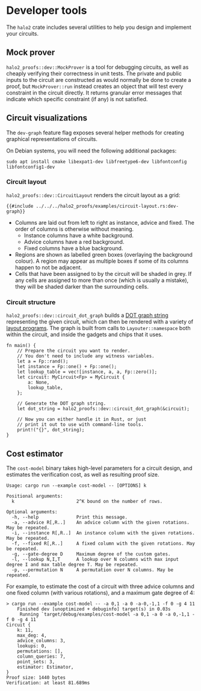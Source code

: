 # Developer tools

The `halo2` crate includes several utilities to help you design and implement your
circuits.

## Mock prover

`halo2_proofs::dev::MockProver` is a tool for debugging circuits, as well as cheaply verifying
their correctness in unit tests. The private and public inputs to the circuit are
constructed as would normally be done to create a proof, but `MockProver::run` instead
creates an object that will test every constraint in the circuit directly. It returns
granular error messages that indicate which specific constraint (if any) is not satisfied.

## Circuit visualizations

The `dev-graph` feature flag exposes several helper methods for creating graphical
representations of circuits.

On Debian systems, you will need the following additional packages:
```plaintext
sudo apt install cmake libexpat1-dev libfreetype6-dev libfontconfig libfontconfig1-dev
```

### Circuit layout

`halo2_proofs::dev::CircuitLayout` renders the circuit layout as a grid:

```rust,ignore,no_run
{{#include ../../../halo2_proofs/examples/circuit-layout.rs:dev-graph}}
```

- Columns are laid out from left to right as instance, advice and fixed. The order of
  columns is otherwise without meaning.
  - Instance columns have a white background.
  - Advice columns have a red background.
  - Fixed columns have a blue background.
- Regions are shown as labelled green boxes (overlaying the background colour). A region
  may appear as multiple boxes if some of its columns happen to not be adjacent.
- Cells that have been assigned to by the circuit will be shaded in grey. If any cells are
  assigned to more than once (which is usually a mistake), they will be shaded darker than
  the surrounding cells.

### Circuit structure

`halo2_proofs::dev::circuit_dot_graph` builds a [DOT graph string] representing the given
circuit, which can then be rendered with a variety of [layout programs]. The graph is built
from calls to `Layouter::namespace` both within the circuit, and inside the gadgets and
chips that it uses.

[DOT graph string]: https://graphviz.org/doc/info/lang.html
[layout programs]: https://en.wikipedia.org/wiki/DOT_(graph_description_language)#Layout_programs

```rust,ignore,no_run
fn main() {
    // Prepare the circuit you want to render.
    // You don't need to include any witness variables.
    let a = Fp::rand();
    let instance = Fp::one() + Fp::one();
    let lookup_table = vec![instance, a, a, Fp::zero()];
    let circuit: MyCircuit<Fp> = MyCircuit {
        a: None,
        lookup_table,
    };

    // Generate the DOT graph string.
    let dot_string = halo2_proofs::dev::circuit_dot_graph(&circuit);

    // Now you can either handle it in Rust, or just
    // print it out to use with command-line tools.
    print!("{}", dot_string);
}
```

## Cost estimator

The `cost-model` binary takes high-level parameters for a circuit design, and estimates
the verification cost, as well as resulting proof size.

```plaintext
Usage: cargo run --example cost-model -- [OPTIONS] k

Positional arguments:
  k                       2^K bound on the number of rows.

Optional arguments:
  -h, --help              Print this message.
  -a, --advice R[,R..]    An advice column with the given rotations. May be repeated.
  -i, --instance R[,R..]  An instance column with the given rotations. May be repeated.
  -f, --fixed R[,R..]     A fixed column with the given rotations. May be repeated.
  -g, --gate-degree D     Maximum degree of the custom gates.
  -l, --lookup N,I,T      A lookup over N columns with max input degree I and max table degree T. May be repeated.
  -p, --permutation N     A permutation over N columns. May be repeated.
```

For example, to estimate the cost of a circuit with three advice columns and one fixed
column (with various rotations), and a maximum gate degree of 4:

```plaintext
> cargo run --example cost-model -- -a 0,1 -a 0 -a-0,-1,1 -f 0 -g 4 11
    Finished dev [unoptimized + debuginfo] target(s) in 0.03s
     Running `target/debug/examples/cost-model -a 0,1 -a 0 -a 0,-1,1 -f 0 -g 4 11`
Circuit {
    k: 11,
    max_deg: 4,
    advice_columns: 3,
    lookups: 0,
    permutations: [],
    column_queries: 7,
    point_sets: 3,
    estimator: Estimator,
}
Proof size: 1440 bytes
Verification: at least 81.689ms
```
